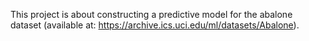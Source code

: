 This project is about constructing a predictive model for the abalone dataset (available at: https://archive.ics.uci.edu/ml/datasets/Abalone). 
